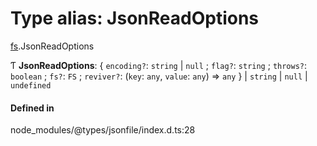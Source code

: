 # Type alias: JsonReadOptions

[fs](../modules/fs.md).JsonReadOptions

Ƭ **JsonReadOptions**: { `encoding?`: `string` \| ``null`` ; `flag?`: `string` ; `throws?`: `boolean` ; `fs?`: `FS` ; `reviver?`: (`key`: `any`, `value`: `any`) => `any`  } \| `string` \| ``null`` \| `undefined`

#### Defined in

node_modules/@types/jsonfile/index.d.ts:28
